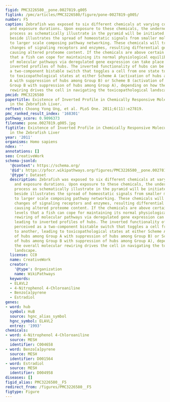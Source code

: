 ```yaml
---
figid: PMC3226580__pone.0027819.g005
figlink: /pmc/articles/PMC3226580/figure/pone-0027819-g005/
number: F5
caption: Zebrafish was exposed to six different chemicals at varying concentrations
  and exposure durations. Upon exposure to these chemicals, the underneath homeostatic
  process as schematically illustrate in the pyramid will be initiated. The arrow
  beside illustrates the spread of homeostatic signals from smaller molecular scale
  to larger scale composing pathway networking. These chemicals will trigger conformational
  changes of signaling receptors and enzymes, resulting differential gene expression
  causing altered proteome content. If the chemicals are above certain threshold levels
  that a fish can cope for maintaining its normal physiological equilibrium, rewiring
  of molecular pathways via deregulated gene expression can take place leading to
  inverted profiles of hubs. The inverted functionality of hubs can be perceived as
  a two-component bistable switch that toggles a cell from one state to another, leading
  to toxicopathological states at either Scheme A (activation of hubs among Group
  A with suppression of hubs among Group B) or Scheme B (activation of hubs among
  Group B with suppression of hubs among Group A), depending on how the overall molecular
  rewiring drives the cell in navigating the toxicopathological landscape.
pmcid: PMC3226580
papertitle: Existence of Inverted Profile in Chemically Responsive Molecular Pathways
  in the Zebrafish Liver.
reftext: Choong Yong Ung, et al. PLoS One. 2011;6(11):e27819.
pmc_ranked_result_index: '168301'
pathway_score: 0.9096373
filename: pone.0027819.g005.jpg
figtitle: Existence of Inverted Profile in Chemically Responsive Molecular Pathways
  in the Zebrafish Liver
year: '2011'
organisms: Homo sapiens
ndex: ''
annotations: []
seo: CreativeWork
schema-jsonld:
  '@context': https://schema.org/
  '@id': https://pfocr.wikipathways.org/figures/PMC3226580__pone.0027819.g005.html
  '@type': Dataset
  description: Zebrafish was exposed to six different chemicals at varying concentrations
    and exposure durations. Upon exposure to these chemicals, the underneath homeostatic
    process as schematically illustrate in the pyramid will be initiated. The arrow
    beside illustrates the spread of homeostatic signals from smaller molecular scale
    to larger scale composing pathway networking. These chemicals will trigger conformational
    changes of signaling receptors and enzymes, resulting differential gene expression
    causing altered proteome content. If the chemicals are above certain threshold
    levels that a fish can cope for maintaining its normal physiological equilibrium,
    rewiring of molecular pathways via deregulated gene expression can take place
    leading to inverted profiles of hubs. The inverted functionality of hubs can be
    perceived as a two-component bistable switch that toggles a cell from one state
    to another, leading to toxicopathological states at either Scheme A (activation
    of hubs among Group A with suppression of hubs among Group B) or Scheme B (activation
    of hubs among Group B with suppression of hubs among Group A), depending on how
    the overall molecular rewiring drives the cell in navigating the toxicopathological
    landscape.
  license: CC0
  name: CreativeWork
  creator:
    '@type': Organization
    name: WikiPathways
  keywords:
  - ELAVL2
  - 4-Nitrophenol 4-Chloroaniline
  - Benzo[a]pyrene
  - Estradiol
genes:
- word: hub
  symbol: HuB
  source: hgnc_alias_symbol
  hgnc_symbol: ELAVL2
  entrez: '1993'
chemicals:
- word: 4-Nitrophenol 4-Chloroaniline
  source: MESH
  identifier: C004658
- word: Benzo[a]pyrene
  source: MESH
  identifier: D001564
- word: Estradiol
  source: MESH
  identifier: D004958
diseases: []
figid_alias: PMC3226580__F5
redirect_from: /figures/PMC3226580__F5
figtype: Figure
---
```

